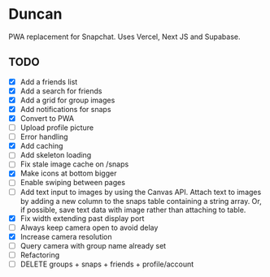 # Duncan

PWA replacement for Snapchat. Uses Vercel, Next JS and Supabase.

## TODO

- [x] Add a friends list
- [x] Add a search for friends
- [x] Add a grid for group images
- [x] Add notifications for snaps
- [x] Convert to PWA
- [ ] Upload profile picture
- [ ] Error handling
- [x] Add caching
- [ ] Add skeleton loading
- [ ] Fix stale image cache on /snaps
- [x] Make icons at bottom bigger
- [ ] Enable swiping between pages
- [ ] Add text input to images by using the Canvas API. Attach text to images by adding a new column to the snaps table containing a string array. Or, if possible, save text data with image rather than attaching to table.
- [x] Fix width extending past display port
- [ ] Always keep camera open to avoid delay
- [x] Increase camera resolution
- [ ] Query camera with group name already set
- [ ] Refactoring
- [ ] DELETE groups + snaps + friends + profile/account
